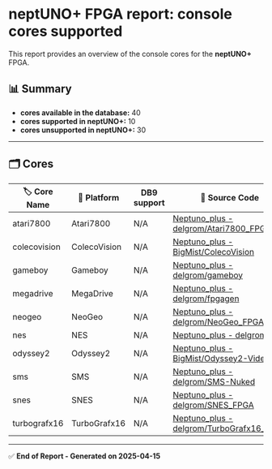 # neptUNO+ FPGA report: console cores supported

This report provides an overview of the console cores for the **neptUNO+** FPGA.

## 📊 Summary

- **cores available in the database:** 40
- **cores supported in neptUNO+:** 10
- **cores unsupported in neptUNO+:** 30

---

## 🗂️ Cores

| 🏷️ **Core Name** | 📝 **Platform** | DB9 support | 🔗 **Source Code** | 🗂️ **Database** | 🗒️ **Notes** |
|-------------------|-----------------|-------------|--------------------|------------------|--------------|
| atari7800 | Atari7800 | N/A | [Neptuno_plus - delgrom/Atari7800_FPGA](https://github.com/delgrom/Atari7800_FPGA) | Official_Distribution_MiSTer |  |
| colecovision | ColecoVision | N/A | [Neptuno_plus - BigMist/ColecoVision](https://github.com/BigMist/ColecoVision) | Official_Distribution_MiSTer |  |
| gameboy | Gameboy | N/A | [Neptuno_plus - delgrom/gameboy](https://github.com/delgrom/gameboy) | Official_Distribution_MiSTer |  |
| megadrive | MegaDrive | N/A | [Neptuno_plus - delgrom/fpgagen](https://github.com/delgrom/fpgagen) | Official_Distribution_MiSTer |  |
| neogeo | NeoGeo | N/A | [Neptuno_plus - delgrom/NeoGeo_FPGA](https://github.com/delgrom/NeoGeo_FPGA) | Official_Distribution_MiSTer |  |
| nes | NES | N/A | [Neptuno_plus - delgrom/nes](https://github.com/delgrom/nes) | Official_Distribution_MiSTer |  |
| odyssey2 | Odyssey2 | N/A | [Neptuno_plus - BigMist/Odyssey2-Videopac](https://github.com/BigMist/Odyssey2-Videopac) | Official_Distribution_MiSTer |  |
| sms | SMS | N/A | [Neptuno_plus - delgrom/SMS-Nuked](https://github.com/delgrom/SMS-Nuked) | Official_Distribution_MiSTer |  |
| snes | SNES | N/A | [Neptuno_plus - delgrom/SNES_FPGA](https://github.com/delgrom/SNES_FPGA) | Official_Distribution_MiSTer |  |
| turbografx16 | TurboGrafx16 | N/A | [Neptuno_plus - delgrom/TurboGrafx16_FPGA](https://github.com/delgrom/TurboGrafx16_FPGA) | Official_Distribution_MiSTer |  |

---

✅ **End of Report - Generated on 2025-04-15**